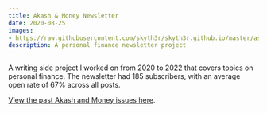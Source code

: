 ```yaml
---
title: Akash & Money Newsletter
date: 2020-08-25
images:
- https://raw.githubusercontent.com/skyth3r/skyth3r.github.io/master/assets/portfolio-images/akash-and-money.png
description: A personal finance newsletter project
---
```


A writing side project I worked on from 2020 to 2022 that covers topics on personal finance. The newsletter had 185 subscribers, with an average open rate of 67% across all posts.

[View the past Akash and Money issues here](/archive/akashandmoney).



